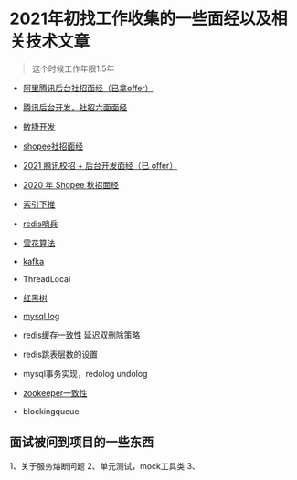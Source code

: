 # 2021年初找工作收集的一些面经以及相关技术文章
> 这个时候工作年限1.5年
- [阿里腾讯后台社招面经（已拿offer）](https://cloud.tencent.com/developer/article/1649638)
- [腾讯后台开发，社招六面面经](https://blog.nowcoder.net/n/934754a0d0c848168597bc0fdf4e97ff)
- [敏捷开发](https://wiki.mbalib.com/wiki/%E6%95%8F%E6%8D%B7%E5%BC%80%E5%8F%91)
- [shopee社招面经](https://www.nowcoder.com/discuss/393891?type=2&order=0&pos=33&page=1)
- [2021 腾讯校招 + 后台开发面经（已 offer）](https://leetcode-cn.com/circle/discuss/93U8ox/)
- [2020 年 Shopee 秋招面经](https://leetcode-cn.com/circle/discuss/ej0oh6/view/oDT1B0/)

- [索引下推](http://fivezh.github.io/2020/01/19/mysql-icp/?utm_source=tuicool&utm_medium=referral)
- [redis哨兵](https://hellokangning.github.io/zh/post/redis-sentinel-client-connection/)
- [雪花算法](https://zhuanlan.zhihu.com/p/85837641)
- [kafka](https://cloud.tencent.com/developer/article/1589157)

- ThreadLocal
- [红黑树](https://segmentfault.com/a/1190000012728513)
- [mysql log](https://www.cnblogs.com/wy123/p/8365234.html)
- [redis缓存一致性](https://www.cnblogs.com/rjzheng/p/9041659.html) 延迟双删除策略
- redis跳表层数的设置
- mysql事务实现，redolog undolog
- [zookeeper一致性](https://blog.csdn.net/weixin_30878361/article/details/94798858)
-  blockingqueue

## 面试被问到项目的一些东西
1、关于服务熔断问题
2、单元测试，mock工具类
3、